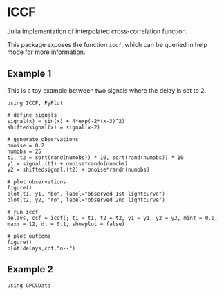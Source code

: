 # ICCF 

Julia implementation of interpolated cross-correlation function.

This package exposes the function `iccf`, which can be queried in help mode for more information.

## Example 1

This is a toy example between two signals where the delay is set to 2.

```
using ICCF, PyPlot

# define signals
signal(x) = sin(x) + 4*exp(-2*(x-3)^2)
shiftedsignal(x) = signal(x-2)

# generate observations
σnoise = 0.2
numobs = 25
t1, t2 = sort(rand(numobs)) * 10, sort(rand(numobs)) * 10
y1 = signal.(t1) + σnoise*randn(numobs)
y2 = shiftedsignal.(t2) + σnoise*randn(numobs)

# plot observations
figure()
plot(t1, y1, "bo", label="observed 1st lightcurve")
plot(t2, y2, "ro", label="observed 2nd lightcurve")

# run iccf
delays, ccf = iccf(; t1 = t1, t2 = t2, y1 = y1, y2 = y2, minτ = 0.0, maxτ = 12, dτ = 0.1, showplot = false)

# plot outcome
figure()
plot(delays,ccf,"o--")
```

## Example 2

```
using GPCCData
```
